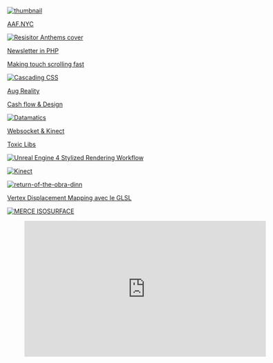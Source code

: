 [![thumbnail](http://lernertandsander.com/wp-content/uploads/2017/02/LS_Lernertandsander.jpg)](http://lernertandsander.com/ "Lerner and Sander")

[AAF.NYC](http://aaf.nyc/)

[![Resisitor Anthems cover](http://ericskiff.com/Resistor-anthems-cover_500.png)](http://ericskiff.com/music/ "Eric Skiff 8 bit music")

[Newsletter in PHP](https://code.tutsplus.com/tutorials/build-a-newsletter-system-with-php-and-mysql--net-5742)

[Making touch scrolling fast](https://developers.google.com/web/updates/2017/01/scrolling-intervention?ref=webdesignernews.com)

[![Cascading CSS](//i.imgur.com/cFBIsJq.png)](https://github.com/sidnz/CascadingCSS "Cascading CSS")

[Aug Reality](https://www.cnet.com/news/prosthetic-reality-the-artification-of-augmented-reality/)

[Cash flow & Design](http://www.erickarjaluoto.com/blog/how-to-be-a-better-designer/)

[![Datamatics](http://data.tomonaga.webfactional.com/static/ri_web/work/datamatics-datatron-1.jpg)](http://www.ryojiikeda.com/project/datamatics/ "ryoji ikeda")

[Websocket & Kinect](https://channel9.msdn.com/coding4fun/kinect/WebSocketing-the-Kinect-with-Kinection)

[Toxic Libs](http://toxiclibs.org/)

[![Unreal Engine 4 Stylized Rendering Workflow](https://80lv-cdn.akamaized.net/80.lv/uploads/2017/04/01_Hello.jpg)](https://80.lv/articles/unreal-engine-4-stylized-rendering-workflow/ "Unreal Engine 4 Stylized Rendering Workflow")

[![Kinect](//payload11.cargocollective.com/1/5/183689/2524464/Machine-Drum-Website-5.jpg)](http://andreaskoller.com/filter/processing/Machine-Drum "Drum Machine")

[![return-of-the-obra-dinn](https://img.itch.zone/aW1hZ2UvMTI2NTgvMjc2NDgyLmdpZg==/original/nyw5Of.gif)](https://dukope.itch.io/return-of-the-obra-dinn "return-of-the-obra-dinn")

[Vertex Displacement Mapping avec le GLSL](http://www.ozone3d.net/tutorials/vertex_displacement_mapping.php)

[![MERCE ISOSURFACE](http://www.flong.com/storage/images/projects/merce.jpg)](http://www.flong.com/projects/merce/ "Merce's Isosurface")

<figure>
<iframe width="560" height="315" src="https://www.youtube.com/embed/C7HL5wYqAbU" frameborder="0" allowfullscreen></iframe>
</figure>

